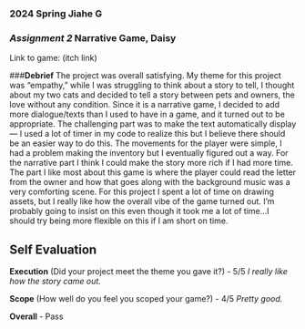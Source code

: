 ### **2024 Spring** Jiahe G
### *Assignment 2* Narrative Game, Daisy
Link to game: (itch link)

###**Debrief**
The project was overall satisfying. My theme for this project was “empathy,” while I was struggling to think about a story to tell, I thought about my two cats and decided to tell a story between pets and owners, the love without any condition. Since it is a narrative game, I decided to add more dialogue/texts than I used to have in a game, and it turned out to be appropriate. The challenging part was to make the text automatically display — I used a lot of timer in my code to realize this but I believe there should be an easier way to do this. The movements for the player were simple, I had a problem making the inventory but I eventually figured out a way. For the narrative part I think I could make the story more rich if I had more time. The part I like most about this game is where the player could read the letter from the owner and how that goes along with the background music was a very comforting scene.
For this project I spent a lot of time on drawing assets, but I really like how the overall vibe of the game turned out. I’m probably going to insist on this even though it took me a lot of time…I should try being more flexible on this if I am short on time.

## **Self Evaluation**
**Execution** (Did your project meet the theme you gave it?) - 5/5
*I really like how the story came out.*

**Scope** (How well do you feel you scoped your game?) - 4/5
*Pretty good.*

**Overall** - Pass
